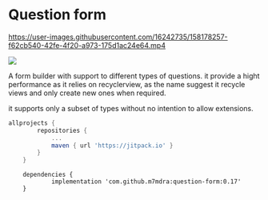 # Question form


https://user-images.githubusercontent.com/16242735/158178257-f62cb540-42fe-4f20-a973-175d1ac24e64.mp4


[![](https://jitpack.io/v/m7mdra/question-form.svg)](https://jitpack.io/#m7mdra/question-form)

A form builder with support to different types of questions.
it provide a hight performance as it relies on recyclerview, as the name suggest it recycle views and only create new ones when required.

it supports only a subset of types without no intention to allow extensions.

```groovy
allprojects {
		repositories {
			...
			maven { url 'https://jitpack.io' }
		}
	}
```

```
	dependencies {
	        implementation 'com.github.m7mdra:question-form:0.17'
	}
```
